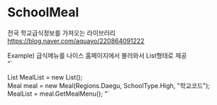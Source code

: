 # SchoolMeal
전국 학교급식정보를 가져오는 라이브러리  
https://blog.naver.com/aquayo/220864091222  

Example)
급식메뉴를 나이스 홈페이지에서 불러와서 List형태로 제공  
“`

List<MealMenu> MealList = new List<MealMenu>();  
Meal meal = new Meal(Regions.Daegu, SchoolType.High, "학교코드");  
MealList = meal.GetMealMenu();
“`

  
  
